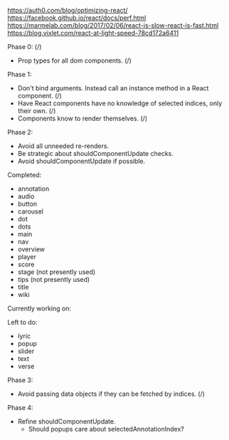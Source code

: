 https://auth0.com/blog/optimizing-react/
https://facebook.github.io/react/docs/perf.html
https://marmelab.com/blog/2017/02/06/react-is-slow-react-is-fast.html
https://blog.vixlet.com/react-at-light-speed-78cd172a6411

Phase 0: (/)
* Prop types for all dom components. (/)

Phase 1:
* Don't bind arguments. Instead call an instance method in a React component. (/)
* Have React components have no knowledge of selected indices, only their own. (/)
* Components know to render themselves. (/)

Phase 2:
* Avoid all unneeded re-renders.
* Be strategic about shouldComponentUpdate checks.
* Avoid shouldComponentUpdate if possible.

Completed:
* annotation
* audio
* button
* carousel
* dot
* dots
* main
* nav
* overview
* player
* score
* stage (not presently used)
* tips (not presently used)
* title
* wiki

Currently working on:

Left to do:
* lyric
* popup
* slider
* text
* verse

Phase 3:
* Avoid passing data objects if they can be fetched by indices. (/)

Phase 4:
* Refine shouldComponentUpdate.
    * Should popups care about selectedAnnotationIndex?
